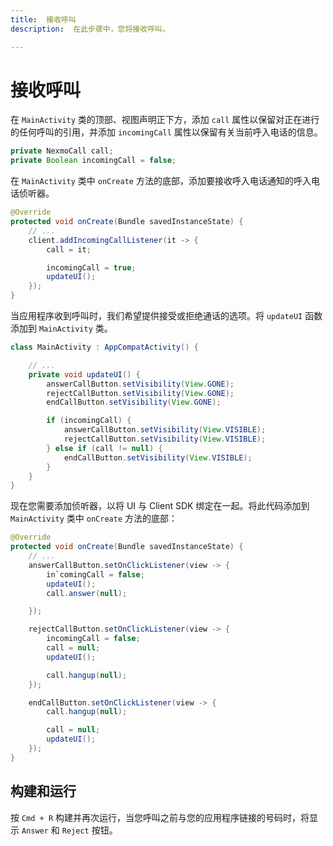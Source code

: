 ```yaml
---
title:  接收呼叫
description:  在此步骤中，您将接收呼叫。

---
```


接收呼叫
====

在 `MainActivity` 类的顶部、视图声明正下方，添加 `call` 属性以保留对正在进行的任何呼叫的引用，并添加 `incomingCall` 属性以保留有关当前呼入电话的信息。

```java
private NexmoCall call;
private Boolean incomingCall = false;
```

在 `MainActivity` 类中 `onCreate` 方法的底部，添加要接收呼入电话通知的呼入电话侦听器。

```java
@Override
protected void onCreate(Bundle savedInstanceState) {
    // ...
    client.addIncomingCallListener(it -> {
        call = it;

        incomingCall = true;
        updateUI();
    });
}
```

当应用程序收到呼叫时，我们希望提供接受或拒绝通话的选项。将 `updateUI` 函数添加到 `MainActivity` 类。

```java
class MainActivity : AppCompatActivity() {

    // ...
    private void updateUI() {
        answerCallButton.setVisibility(View.GONE);
        rejectCallButton.setVisibility(View.GONE);
        endCallButton.setVisibility(View.GONE);

        if (incomingCall) {
            answerCallButton.setVisibility(View.VISIBLE);
            rejectCallButton.setVisibility(View.VISIBLE);
        } else if (call != null) {
            endCallButton.setVisibility(View.VISIBLE);
        }
    }
}
```

现在您需要添加侦听器，以将 UI 与 Client SDK 绑定在一起。将此代码添加到 `MainActivity` 类中 `onCreate` 方法的底部：

```java
@Override
protected void onCreate(Bundle savedInstanceState) {
    // ...
    answerCallButton.setOnClickListener(view -> {
        in`comingCall = false;
        updateUI();
        call.answer(null);

    });

    rejectCallButton.setOnClickListener(view -> {
        incomingCall = false;
        call = null;
        updateUI();

        call.hangup(null);
    });

    endCallButton.setOnClickListener(view -> {
        call.hangup(null);

        call = null;
        updateUI();
    });
}
```

构建和运行
-----

按 `Cmd + R` 构建并再次运行，当您呼叫之前与您的应用程序链接的号码时，将显示 `Answer` 和 `Reject` 按钮。

